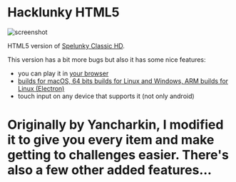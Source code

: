 # Hacklunky HTML5

![screenshot](screenshots/screenshot_00.jpg)

HTML5 version of [Spelunky Classic HD](https://rawcdn.githack.com/generic-user10/spelunkyclassic/ede12eb56693f79e46c4c52ba4433ed41e51c7c9/src/index.html).

This version has a bit more bugs but also it has some nice features:
- you can play it in [your browser](https://htmlpreview.github.io/?https://github.com/generic-user10/spelunkyclassic/blob/master/src/index.html)
- [builds for macOS, 64 bits builds for Linux and Windows, ARM builds for Linux (Electron)](https://rawcdn.githack.com/generic-user10/spelunkyclassic/ede12eb56693f79e46c4c52ba4433ed41e51c7c9/src/index.html)
- touch input on any device that supports it (not only android)
# Originally by Yancharkin, I modified it to give you every item and make getting to challenges easier. There's also a few other added features...
